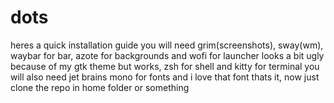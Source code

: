 # dots
heres a quick installation guide
you will need grim(screenshots), sway(wm), waybar for bar, azote for backgrounds and wofi for launcher looks a bit ugly 
because of my gtk theme but works, zsh for shell and kitty for terminal
you will also need jet brains mono for fonts and i love that font
thats it, now just clone the repo in home folder or something
